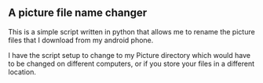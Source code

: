 ## A picture file name changer

This is a simple script written in python that allows me to rename the picture 
files that I download from my android phone. 

I have the script setup to change to my Picture directory which would have to 
be changed on different computers, or if you store your files in a different 
location.